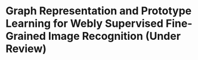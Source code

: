 # Graph Representation and Prototype Learning for Webly Supervised Fine-Grained Image Recognition (Under Review)

